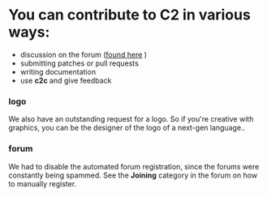 # You can contribute to C2 in various ways:

* discussion on the forum ([found here](http://c2lang.org/forum) )
* submitting patches or pull requests
* writing documentation
* use __c2c__ and give feedback

### logo
We also have an outstanding request for a logo. So if you're creative with graphics,
you can be the designer of the logo of a next-gen language..

### forum
We had to disable the automated forum registration, since the forums
were constantly being spammed. See the __Joining__ category in the forum on
how to manually register.

